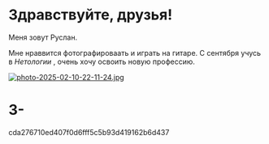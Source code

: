 
# Здравствуйте, друзья!

Меня зовут Руслан.

Мне нраввится фотографироваать и играть на гитаре.  С сентября учусь в _Нетологии_ , очень хочу освоить новую профессию. 

[![photo-2025-02-10-22-11-24.jpg](https://i.postimg.cc/44FxqDRP/photo-2025-02-10-22-11-24.jpg)](https://postimg.cc/NLmtrPM2)

# 3-
cda276710ed407f0d6fff5c5b93d419162b6d437
